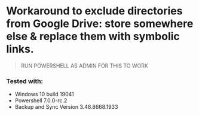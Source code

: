 # Workaround to exclude directories from Google Drive: store somewhere else & replace them with symbolic links.

>RUN POWERSHELL AS ADMIN FOR THIS TO WORK

### Tested with:
- Windows 10 build 19041
- Powershell 7.0.0-rc.2
- Backup and Sync Version 3.48.8668.1933

